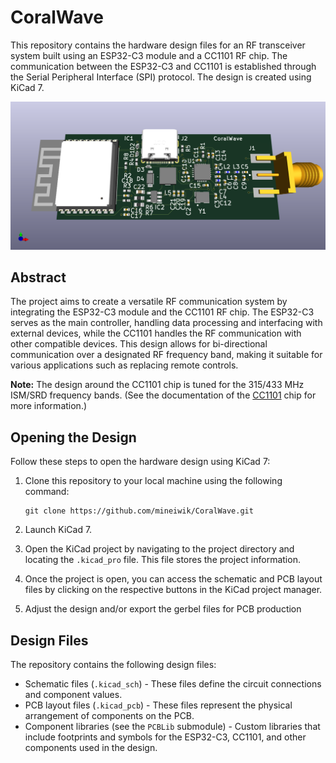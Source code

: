 # CoralWave

This repository contains the hardware design files for an RF transceiver system built using an ESP32-C3 module and a CC1101 RF chip. The communication between the ESP32-C3 and CC1101 is established through the Serial Peripheral Interface (SPI) protocol. The design is created using KiCad 7.

![](assets/CoralWave.png)

## Abstract

The project aims to create a versatile RF communication system by integrating the ESP32-C3 module and the CC1101 RF chip. The ESP32-C3 serves as the main controller, handling data processing and interfacing with external devices, while the CC1101 handles the RF communication with other compatible devices. This design allows for bi-directional communication over a designated RF frequency band, making it suitable for various applications such as replacing remote controls.

**Note:** The design around the CC1101 chip is tuned for the 315/433 MHz ISM/SRD frequency bands. (See the documentation of the [CC1101](https://www.ti.com/lit/ds/symlink/cc1101.pdf) chip for more information.)

## Opening the Design

Follow these steps to open the hardware design using KiCad 7:

1. Clone this repository to your local machine using the following command:

   ```
   git clone https://github.com/mineiwik/CoralWave.git
   ```

2. Launch KiCad 7.

3. Open the KiCad project by navigating to the project directory and locating the `.kicad_pro` file. This file stores the project information.

4. Once the project is open, you can access the schematic and PCB layout files by clicking on the respective buttons in the KiCad project manager.

5. Adjust the design and/or export the gerbel files for PCB production

## Design Files

The repository contains the following design files:

- Schematic files (`.kicad_sch`) - These files define the circuit connections and component values.
- PCB layout files (`.kicad_pcb`) - These files represent the physical arrangement of components on the PCB.
- Component libraries (see the `PCBLib` submodule) - Custom libraries that include footprints and symbols for the ESP32-C3, CC1101, and other components used in the design.
